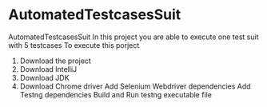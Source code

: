# AutomatedTestcasesSuit
AutomatedTestcasesSuit
In this project you are able to execute one test suit with 5 testcases
To execute this porject 
1. Download the project
2. Download IntelliJ
3. Download JDK
4. Download Chrome driver
Add Selenium Webdriver dependencies
Add Testng dependencies 
Build and Run testng executable file
